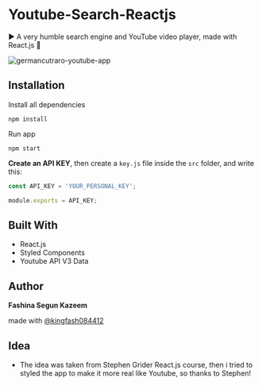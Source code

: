 # Youtube-Search-Reactjs

▶️ A very humble search engine and YouTube video player, made with React.js 🎥

<img src="youtube-clone.gif" alt="germancutraro-youtube-app" />

## Installation

Install all dependencies

```
npm install
```

Run app

```
npm start
```

**Create an API KEY**, then create a `key.js` file inside the `src` folder, and write this:

```javascript
const API_KEY = 'YOUR_PERSONAL_KEY';

module.exports = API_KEY;  
```

## Built With

* React.js
* Styled Components
* Youtube API V3 Data

## Author

**Fashina Segun Kazeem**

made with [@kingfash084412](https://github.com/kingfash084412)

## Idea

* The idea was taken from Stephen Grider React.js course, then i tried to styled the app to make it more real like Youtube, so thanks to Stephen! 
